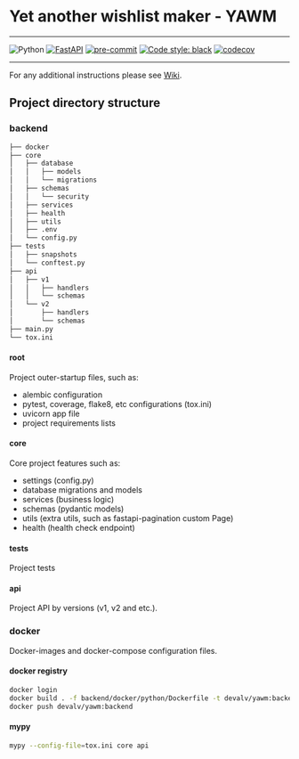 # Yet another wishlist maker - YAWM

---

![Python](https://img.shields.io/badge/python-3670A0?style=for-the-badge&logo=python&logoColor=ffdd54)
[![FastAPI](https://img.shields.io/badge/FastAPI-005571?style=for-the-badge&logo=fastapi)](https://github.com/tiangolo/fastapi)
[![pre-commit](https://img.shields.io/badge/pre--commit-enabled-brightgreen?logo=pre-commit&logoColor=white)](https://github.com/pre-commit/pre-commit)
[![Code style: black](https://img.shields.io/badge/code%20style-black-000000.svg)](https://github.com/psf/black)
[![codecov](https://codecov.io/gh/devalv/yawm/branch/main/graph/badge.svg)](https://codecov.io/gh/devalv/yawm)

---


For any additional instructions please see [Wiki](https://github.com/devalv/yawm/wiki).

## Project directory structure

### backend

```bash
├── docker
├── core
│   ├── database
│   │   ├── models
│   │   └── migrations
│   ├── schemas
│   │   └── security
│   ├── services
│   ├── health
│   ├── utils
│   ├── .env
│   └── config.py
├── tests
│   ├── snapshots
│   └── conftest.py
├── api
│   ├── v1
│   │   ├── handlers
│   │   └── schemas
│   └── v2
│       ├── handlers
│       └── schemas
├── main.py
└── tox.ini
```

#### root

Project outer-startup files, such as:

* alembic configuration
* pytest, coverage, flake8, etc configurations (tox.ini)
* uvicorn app file
* project requirements lists

#### core

Core project features such as:

* settings (config.py)
* database migrations and models
* services (business logic)
* schemas (pydantic models)
* utils (extra utils, such as fastapi-pagination custom Page)
* health (health check endpoint)

#### tests

Project tests

#### api

Project API by versions (v1, v2 and etc.).

### docker

Docker-images and docker-compose configuration files.

#### docker registry

```bash
docker login
docker build . -f backend/docker/python/Dockerfile -t devalv/yawm:backend
docker push devalv/yawm:backend
```

#### mypy

```bash
mypy --config-file=tox.ini core api
```

